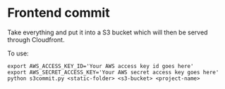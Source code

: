 # Frontend commit

Take everything and put it into a S3 bucket which will then be served through Cloudfront.

To use:
```
export AWS_ACCESS_KEY_ID='Your AWS access key id goes here'
export AWS_SECRET_ACCESS_KEY='Your AWS secret access key goes here'
python s3commit.py <static-folder> <s3-bucket> <project-name>
```
